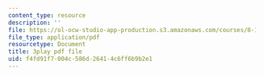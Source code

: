 ```yaml
---
content_type: resource
description: ''
file: https://ol-ocw-studio-app-production.s3.amazonaws.com/courses/8-13-14-experimental-physics-i-ii-junior-lab-fall-2016-spring-2017/f4fd91f7004c586d26414c6ff6b9b2e1_-GXIkn_ecKY.pdf
file_type: application/pdf
resourcetype: Document
title: 3play pdf file
uid: f4fd91f7-004c-586d-2641-4c6ff6b9b2e1
---
```

